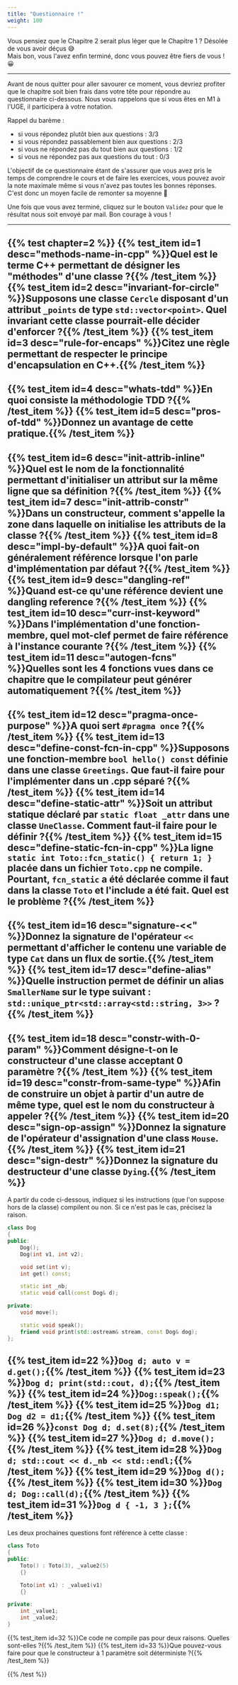 ```yaml
---
title: "Questionnaire !"
weight: 100
---
```


Vous pensiez que le Chapitre 2 serait plus léger que le Chapitre 1 ? Désolée de vous avoir déçus 😅\
Mais bon, vous l'avez enfin terminé, donc vous pouvez être fiers de vous ! 😀

---

Avant de nous quitter pour aller savourer ce moment, vous devriez profiter que le chapitre soit bien frais dans votre tête pour répondre au questionnaire ci-dessous. Nous vous rappelons que si vous êtes en M1 à l'UGE, il participera à votre notation.

Rappel du barème :
- si vous répondez plutôt bien aux questions : 3/3
- si vous répondez passablement bien aux questions : 2/3
- si vous ne répondez pas du tout bien aux questions : 1/2
- si vous ne répondez pas aux questions du tout : 0/3

L'objectif de ce questionnaire étant de s'assurer que vous avez pris le temps de comprendre le cours et de faire les exercices, vous pouvez avoir la note maximale même si vous n'avez pas toutes les bonnes réponses. C'est donc un moyen facile de remonter sa moyenne 🙂

Une fois que vous avez terminé, cliquez sur le bouton `Validez` pour que le résultat nous soit envoyé par mail. Bon courage à vous !

---

{{% test chapter=2 %}}
{{% test_item id=1 desc="methods-name-in-cpp" %}}Quel est le terme C++ permettant de désigner les "méthodes" d'une classe ?{{% /test_item %}}
{{% test_item id=2 desc="invariant-for-circle" %}}Supposons une classe `Cercle` disposant d'un attribut `_points` de type `std::vector<point>`. Quel invariant cette classe pourrait-elle décider d'enforcer ?{{% /test_item %}}
{{% test_item id=3 desc="rule-for-encaps" %}}Citez une règle permettant de respecter le principe d'encapsulation en C++.{{% /test_item %}}
---
{{% test_item id=4 desc="whats-tdd" %}}En quoi consiste la méthodologie TDD ?{{% /test_item %}}
{{% test_item id=5 desc="pros-of-tdd" %}}Donnez un avantage de cette pratique.{{% /test_item %}}
---
{{% test_item id=6 desc="init-attrib-inline" %}}Quel est le nom de la fonctionnalité permettant d'initialiser un attribut sur la même ligne que sa définition ?{{% /test_item %}}
{{% test_item id=7 desc="init-attrib-constr" %}}Dans un constructeur, comment s'appelle la zone dans laquelle on initialise les attributs de la classe ?{{% /test_item %}}
{{% test_item id=8 desc="impl-by-default" %}}A quoi fait-on généralement référence lorsque l'on parle d'implémentation par défaut ?{{% /test_item %}}
{{% test_item id=9 desc="dangling-ref" %}}Quand est-ce qu'une référence devient une dangling reference ?{{% /test_item %}}
{{% test_item id=10 desc="curr-inst-keyword" %}}Dans l'implémentation d'une fonction-membre, quel mot-clef permet de faire référence à l'instance courante ?{{% /test_item %}}
{{% test_item id=11 desc="autogen-fcns" %}}Quelles sont les 4 fonctions vues dans ce chapitre que le compilateur peut générer automatiquement ?{{% /test_item %}}
---
{{% test_item id=12 desc="pragma-once-purpose" %}}A quoi sert `#pragma once` ?{{% /test_item %}}
{{% test_item id=13 desc="define-const-fcn-in-cpp" %}}Supposons une fonction-membre `bool hello() const` définie dans une classe `Greetings`. Que faut-il faire pour l'implémenter dans un .cpp séparé ?{{% /test_item %}}
{{% test_item id=14 desc="define-static-attr" %}}Soit un attribut statique déclaré par `static float _attr` dans une classe `UneClasse`. Comment faut-il faire pour le définir ?{{% /test_item %}}
{{% test_item id=15 desc="define-static-fcn-in-cpp" %}}La ligne `static int Toto::fcn_static() { return 1; }` placée dans un fichier `Toto.cpp` ne compile. Pourtant, `fcn_static` a été déclarée comme il faut dans la classe `Toto` et l'include a été fait. Quel est le problème ?{{% /test_item %}}
---
{{% test_item id=16 desc="signature-<<" %}}Donnez la signature de l'opérateur `<<` permettant d'afficher le contenu une variable de type `Cat` dans un flux de sortie.{{% /test_item %}}
{{% test_item id=17 desc="define-alias" %}}Quelle instruction permet de définir un alias `SmallerName` sur le type suivant : `std::unique_ptr<std::array<std::string, 3>>` ?{{% /test_item %}}
---
{{% test_item id=18 desc="constr-with-0-param" %}}Comment désigne-t-on le constructeur d'une classe acceptant 0 paramètre ?{{% /test_item %}}
{{% test_item id=19 desc="constr-from-same-type" %}}Afin de construire un objet à partir d'un autre de même type, quel est le nom du constructeur à appeler ?{{% /test_item %}}
{{% test_item id=20 desc="sign-op-assign" %}}Donnez la signature de l'opérateur d'assignation d'une class `Mouse`.{{% /test_item %}}
{{% test_item id=21 desc="sign-destr" %}}Donnez la signature du destructeur d'une classe `Dying`.{{% /test_item %}}
---
A partir du code ci-dessous, indiquez si les instructions (que l'on suppose hors de la classe) compilent ou non. Si ce n'est pas le cas, précisez la raison.
```cpp
class Dog
{
public:
    Dog();
    Dog(int v1, int v2);

    void set(int v);
    int get() const;

    static int _nb;
    static void call(const Dog& d);

private:
    void move();

    static void speak();
    friend void print(std::ostream& stream, const Dog& dog);
};
```

{{% test_item id=22 %}}`Dog d; auto v = d.get();`{{% /test_item %}}
{{% test_item id=23 %}}`Dog d; print(std::cout, d);`{{% /test_item %}}
{{% test_item id=24 %}}`Dog::speak();`{{% /test_item %}}
{{% test_item id=25 %}}`Dog d1; Dog d2 = d1;`{{% /test_item %}}
{{% test_item id=26 %}}`const Dog d; d.set(8);`{{% /test_item %}}
{{% test_item id=27 %}}`Dog d; d.move();`{{% /test_item %}}
{{% test_item id=28 %}}`Dog d; std::cout << d._nb << std::endl;`{{% /test_item %}}
{{% test_item id=29 %}}`Dog d();`{{% /test_item %}}
{{% test_item id=30 %}}`Dog d; Dog::call(d);`{{% /test_item %}}
{{% test_item id=31 %}}`Dog d { -1, 3 };`{{% /test_item %}}
---
Les deux prochaines questions font référence à cette classe :
```cpp
class Toto
{
public:
    Toto() : Toto(3), _value2(5)
    {}

    Toto(int v1) : _value1(v1)
    {}

private:
    int _value1;
    int _value2;
}
```
{{% test_item id=32 %}}Ce code ne compile pas pour deux raisons. Quelles sont-elles ?{{% /test_item %}}
{{% test_item id=33 %}}Que pouvez-vous faire pour que le constructeur à 1 paramètre soit déterministe ?{{% /test_item %}}

{{% /test %}}